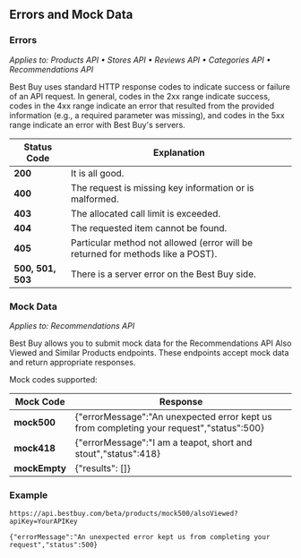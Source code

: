 ## Errors and Mock Data

### Errors

*Applies to: Products API &#8226; Stores API &#8226; Reviews API &#8226; Categories API &#8226; Recommendations API*

Best Buy uses standard HTTP response codes to indicate success or failure of an API request. In general, codes in the 2xx range indicate success, codes in the 4xx range indicate an error that resulted from the provided information (e.g., a required parameter was missing), and codes in the 5xx range indicate an error with Best Buy's servers.

Status Code | Explanation
------------|------------
**200** | It is all good.
**400** | The request is missing key information or is malformed.
**403** | The allocated call limit is exceeded.
**404** | The requested item cannot be found.
**405** | Particular method not allowed (error will be returned for methods like a POST).
**500, 501, 503** | There is a server error on the Best Buy side.

### Mock Data

*Applies to: Recommendations API*

Best Buy allows you to submit mock data for the Recommendations API Also Viewed and Similar Products endpoints. These endpoints accept mock data and return appropriate responses.

Mock codes supported:

Mock Code | Response
----------|---------
**mock500** | {"errorMessage":"An unexpected error kept us from completing your request","status":500}
**mock418** | {"errorMessage":"I am a teapot, short and stout","status":418}
**mockEmpty** | {"results": []}

### Example

```text
https://api.bestbuy.com/beta/products/mock500/alsoViewed?apiKey=YourAPIKey
```

```json-doc
{"errorMessage":"An unexpected error kept us from completing your request","status":500}
```